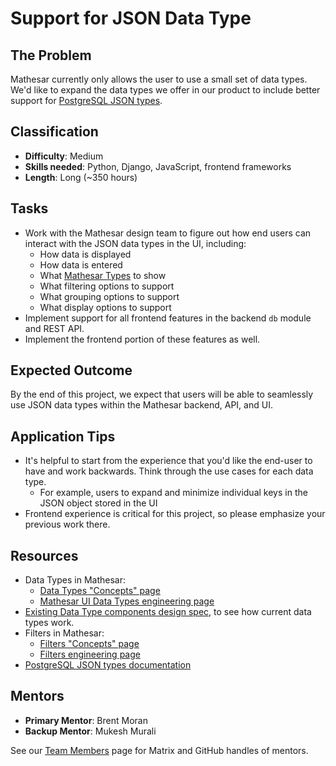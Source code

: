 # Support for JSON Data Type

## The Problem
Mathesar currently only allows the user to use a small set of data types. We'd like to expand the data types we offer in our product to include better support for [PostgreSQL JSON types](https://www.postgresql.org/docs/current/datatype-json.html).

## Classification
- **Difficulty**: Medium
- **Skills needed**: Python, Django, JavaScript, frontend frameworks
- **Length**: Long (~350 hours)

## Tasks
- Work with the Mathesar design team to figure out how end users can interact with the JSON data types in the UI, including:
  - How data is displayed
  - How data is entered
  - What [Mathesar Types](/engineering/glossary/ui-types) to show
  - What filtering options to support
  - What grouping options to support
  - What display options to support
- Implement support for all frontend features in the backend `db` module and REST API.
- Implement the frontend portion of these features as well.

## Expected Outcome
By the end of this project, we expect that users will be able to seamlessly use JSON data types within the Mathesar backend, API, and UI.

## Application Tips
- It's helpful to start from the experience that you'd like the end-user to have and work backwards. Think through the use cases for each data type.
  - For example, users to expand and minimize individual keys in the JSON object stored in the UI
- Frontend experience is critical for this project, so please emphasize your previous work there.

## Resources
- Data Types in Mathesar:
  - [Data Types "Concepts" page](/product/concepts/data-types)
  - [Mathesar UI Data Types engineering page](/engineering/glossary/ui-types)
- [Existing Data Type components design spec](/design/specs/global-data-type-components), to see how current data types work.
- Filters in Mathesar:
  - [Filters "Concepts" page](/product/concepts/filters)
  - [Filters engineering page](/engineering/glossary/filters)
- [PostgreSQL JSON types documentation](https://www.postgresql.org/docs/current/datatype-json.html)

## Mentors
- **Primary Mentor**: Brent Moran
- **Backup Mentor**: Mukesh Murali

See our [Team Members](/team/members) page for Matrix and GitHub handles of mentors.